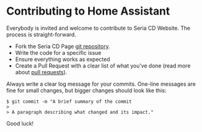 # Contributing to Home Assistant

Everybody is invited and welcome to contribute to Seria CD Website. The process is straight-forward.

 - Fork the Seria CD Page [git repository](https://github.com/seriacd/seriacd.github.io).
 - Write the code for a specific issue
 - Ensure everything works as expected 
 - Create a Pull Request  with a clear list of what you've done (read more about [pull requests](http://help.github.com/pull-requests/)).
 
 Always write a clear log message for your commits. One-line messages are fine for small changes, but bigger changes should look like this:

    $ git commit -m "A brief summary of the commit
    > 
    > A paragraph describing what changed and its impact."

Good luck!
